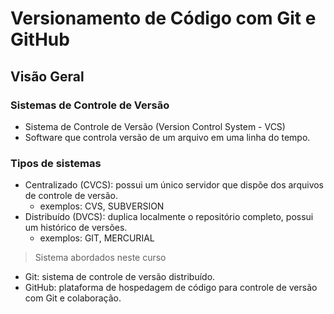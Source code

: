 # Versionamento de Código com Git e GitHub

## Visão Geral

### Sistemas de Controle de Versão

- Sistema de Controle de Versão (Version Control System - VCS)
- Software que controla versão de um arquivo em uma linha do tempo.

### Tipos de sistemas

- Centralizado (CVCS): possui um único servidor que dispõe dos arquivos de controle de versão.
  - exemplos: CVS, SUBVERSION
- Distribuído (DVCS): duplica localmente o repositório completo, possui um histórico de versões.
  - exemplos: GIT, MERCURIAL

> Sistema abordados neste curso

- Git: sistema de controle de versão distribuído.
- GitHub: plataforma de hospedagem de código para controle de versão com Git e colaboração.
